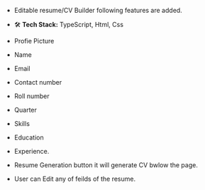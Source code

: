 - Editable resume/CV Builder following features are added.

- 🛠️ **Tech Stack:** TypeScript, Html, Css
- Profie Picture
- Name
- Email
- Contact number
- Roll number
- Quarter
- Skills
- Education
- Experience.
- Resume Generation button it will generate CV bwlow the page.
- User can Edit any of feilds of the resume.